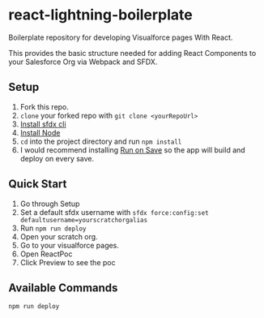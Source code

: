 # react-lightning-boilerplate
Boilerplate repository for developing Visualforce pages With React.

This provides the basic structure needed for adding React Components to your Salesforce Org via Webpack and SFDX.

## Setup

1. Fork this repo.
1. `clone` your forked repo with `git clone <yourRepoUrl>`
1. [Install sfdx cli](https://developer.salesforce.com/tools/sfdxcli)
1. [Install Node](https://nodejs.org/en/)
1. `cd` into the project directory and run `npm install`
1. I would recommend installing [Run on Save](https://marketplace.visualstudio.com/items?itemName=pucelle.run-on-save) so the app will build and deploy on every save. 

## Quick Start

1. Go through Setup
1. Set a default sfdx username with `sfdx force:config:set defaultusername=yourscratchorgalias`
1. Run `npm run deploy`
1. Open your scratch org.
1. Go to your visualforce pages.
1. Open ReactPoc
1. Click Preview to see the poc

## Available Commands

`npm run deploy`
